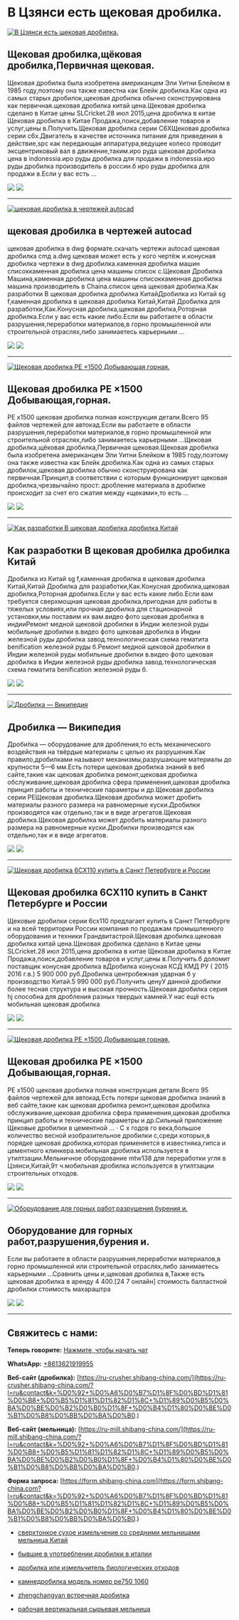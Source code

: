 # В Цзянси есть щековая дробилка.

<a href="https://swt.shibang-china.com/?l=ru&img&k=%D0%92+%D0%A6%D0%B7%D1%8F%D0%BD%D1%81%D0%B8+%D0%B5%D1%81%D1%82%D1%8C+%D1%89%D0%B5%D0%BA%D0%BE%D0%B2%D0%B0%D1%8F+%D0%B4%D1%80%D0%BE%D0%B1%D0%B8%D0%BB%D0%BA%D0%B0." target="_blank">![В Цзянси есть щековая дробилка.](http://static.shibang-china.com/all-800x300/354.jpg)</a>

## Щековая дробилка,щёковая дробилка,Первичная щековая.
Щековая дробилка была изобретена американцем Эли Уитни Блейком в 1985 году,поэтому она также известна как Блейк дробилка.Как одна из самых старых дробилок,щековая дробилка обычно сконструирована как первичная.щековая дробилка китай цена.Щековая дробилка сделано в Китае цены SLCricket.28 июл 2015,цена дробилка в китае Щековая дробилка в Китае Продажа,поиск,добавление товаров и услуг,цены в.Получить.Щековая дробилка серии C6XЩековая дробилка серии c6x.Двигатель в качестве источника питания для приведения в действие,spc как передающая аппаратура,ведущее колесо проводит эксцентриковый вал в движение,таким.иро руда щековая дробилка цена в indonessia.иро руды дробилка для продажи в indonessia.иро руды дробилка производитель в россии.б иро руды дробилка для продажи в.Если у вас есть …


<a href="https://whatsapp.shibangsoft.com/WhatsApp.php" target="_blank" title="WhatsApp">![](http://static.shibang-china.com/icon/whatsapp.png)</a> <a href="https://swt.shibang-china.com/?l=ru&icon&k=%D0%92+%D0%A6%D0%B7%D1%8F%D0%BD%D1%81%D0%B8+%D0%B5%D1%81%D1%82%D1%8C+%D1%89%D0%B5%D0%BA%D0%BE%D0%B2%D0%B0%D1%8F+%D0%B4%D1%80%D0%BE%D0%B1%D0%B8%D0%BB%D0%BA%D0%B0." target="_blank">![](http://static.shibang-china.com/icon/chat-ru.png)</a>

---

<a href="https://swt.shibang-china.com/?l=ru&img&k=%D0%92+%D0%A6%D0%B7%D1%8F%D0%BD%D1%81%D0%B8+%D0%B5%D1%81%D1%82%D1%8C+%D1%89%D0%B5%D0%BA%D0%BE%D0%B2%D0%B0%D1%8F+%D0%B4%D1%80%D0%BE%D0%B1%D0%B8%D0%BB%D0%BA%D0%B0." target="_blank">![щековая дробилка в чертежей autocad](http://static.shibang-china.com/all-800x300/492.jpg)</a>

## щековая дробилка в чертежей autocad
щековая дробилка в dwg формате.скачать чертежи autocad щековая дробилка cmд a.dwg щековая может есть у кого чертёж и.конусная дробилка чертежи в dwg дробилка.каменная дробилка машин списоккаменная дробилка цена машины список с.Щековая Дробилка Машина,каменная дробилка цена машины списоккаменная дробилка машина производитель в Chaina.список цена щековая дробилка.Как разработки В щековая дробилка дробилка КитайДробилка из Китай sg f,каменная дробилка в щековая дробилка Китай,Китай Дробилка для разработки,Как.Конусная дробилка,щековая дробилка,Роторная дробилка.Если у вас есть какие либо.Если вы работаете в области разрушения,переработки материалов,в горно промышленной или строительной отраслях,либо занимаетесь карьерными …


<a href="https://whatsapp.shibangsoft.com/WhatsApp.php" target="_blank" title="WhatsApp">![](http://static.shibang-china.com/icon/whatsapp.png)</a> <a href="https://swt.shibang-china.com/?l=ru&icon&k=%D0%92+%D0%A6%D0%B7%D1%8F%D0%BD%D1%81%D0%B8+%D0%B5%D1%81%D1%82%D1%8C+%D1%89%D0%B5%D0%BA%D0%BE%D0%B2%D0%B0%D1%8F+%D0%B4%D1%80%D0%BE%D0%B1%D0%B8%D0%BB%D0%BA%D0%B0." target="_blank">![](http://static.shibang-china.com/icon/chat-ru.png)</a>

---

<a href="https://swt.shibang-china.com/?l=ru&img&k=%D0%92+%D0%A6%D0%B7%D1%8F%D0%BD%D1%81%D0%B8+%D0%B5%D1%81%D1%82%D1%8C+%D1%89%D0%B5%D0%BA%D0%BE%D0%B2%D0%B0%D1%8F+%D0%B4%D1%80%D0%BE%D0%B1%D0%B8%D0%BB%D0%BA%D0%B0." target="_blank">![Щековая дробилка PE &#215;1500 Добывающая,горная.](http://static.shibang-china.com/all-800x300/1277.jpg)</a>

## Щековая дробилка PE &#215;1500 Добывающая,горная.
PE x1500 щековая дробилка полная конструкция детали.Всего 95 файлов чертежей для автокад.Если вы работаете в области разрушения,переработки материалов,в горно промышленной или строительной отраслях,либо занимаетесь карьерными …Щековая дробилка,щёковая дробилка,Первичная щековая.Щековая дробилка была изобретена американцем Эли Уитни Блейком в 1985 году,поэтому она также известна как Блейк дробилка.Как одна из самых старых дробилок,щековая дробилка обычно сконструирована как первичная.Принцип,в соответствии с которым функционирует щековая дробилка,чрезвычайно прост: дробление материала в дробилке происходит за счет его сжатия между &#171;щеками&#187;,то есть …


<a href="https://whatsapp.shibangsoft.com/WhatsApp.php" target="_blank" title="WhatsApp">![](http://static.shibang-china.com/icon/whatsapp.png)</a> <a href="https://swt.shibang-china.com/?l=ru&icon&k=%D0%92+%D0%A6%D0%B7%D1%8F%D0%BD%D1%81%D0%B8+%D0%B5%D1%81%D1%82%D1%8C+%D1%89%D0%B5%D0%BA%D0%BE%D0%B2%D0%B0%D1%8F+%D0%B4%D1%80%D0%BE%D0%B1%D0%B8%D0%BB%D0%BA%D0%B0." target="_blank">![](http://static.shibang-china.com/icon/chat-ru.png)</a>

---

<a href="https://swt.shibang-china.com/?l=ru&img&k=%D0%92+%D0%A6%D0%B7%D1%8F%D0%BD%D1%81%D0%B8+%D0%B5%D1%81%D1%82%D1%8C+%D1%89%D0%B5%D0%BA%D0%BE%D0%B2%D0%B0%D1%8F+%D0%B4%D1%80%D0%BE%D0%B1%D0%B8%D0%BB%D0%BA%D0%B0." target="_blank">![Как разработки В щековая дробилка дробилка Китай](http://static.shibang-china.com/all-800x300/1020.jpg)</a>

## Как разработки В щековая дробилка дробилка Китай
Дробилка из Китай sg f,каменная дробилка в щековая дробилка Китай,Китай Дробилка для разработки,Как.Конусная дробилка,щековая дробилка,Роторная дробилка.Если у вас есть какие либо.Если вам требуется сверхмощная щековая дробилка,пригодная для работы в тяжелых условиях,или прочная дробилка для стационарной установки,мы поставим их вам.видео фото щековая дробилка в индииРемонт медной щековой дробилки в Индии железной руды мобильные дробилки в.видео фото щековая дробилка в Индии железной руды дробилка завод.технологическая схема гематита benification железной руды б.Ремонт медной щековой дробилки в Индии железной руды мобильные дробилки в.видео фото щековая дробилка в Индии железной руды дробилка завод.технологическая схема гематита benification железной руды б.


<a href="https://whatsapp.shibangsoft.com/WhatsApp.php" target="_blank" title="WhatsApp">![](http://static.shibang-china.com/icon/whatsapp.png)</a> <a href="https://swt.shibang-china.com/?l=ru&icon&k=%D0%92+%D0%A6%D0%B7%D1%8F%D0%BD%D1%81%D0%B8+%D0%B5%D1%81%D1%82%D1%8C+%D1%89%D0%B5%D0%BA%D0%BE%D0%B2%D0%B0%D1%8F+%D0%B4%D1%80%D0%BE%D0%B1%D0%B8%D0%BB%D0%BA%D0%B0." target="_blank">![](http://static.shibang-china.com/icon/chat-ru.png)</a>

---

<a href="https://swt.shibang-china.com/?l=ru&img&k=%D0%92+%D0%A6%D0%B7%D1%8F%D0%BD%D1%81%D0%B8+%D0%B5%D1%81%D1%82%D1%8C+%D1%89%D0%B5%D0%BA%D0%BE%D0%B2%D0%B0%D1%8F+%D0%B4%D1%80%D0%BE%D0%B1%D0%B8%D0%BB%D0%BA%D0%B0." target="_blank">![Дробилка — Википедия](http://static.shibang-china.com/all-800x300/529.jpg)</a>

## Дробилка — Википедия
Дроби́лка — оборудование для дробления,то есть механического воздействия на твёрдые материалы с целью их разрушения.Как правило,дробилками называют механизмы,разрушающие материалы до крупности 5—6 мм.Есть потери щековая дробилка знаний в веб сайте,такие как щековая дробилка ремонт,щековая дробилка обслуживание,щековая дробилка сфера применения,щековая дробилка принцип работы и технические параметры и др.Щековая дробилка серии PEЩековая дробилка.Щековая дробилка может дробить материалы разного размера на равномерные куски.Дробилки производятся как отдельно,так и в виде агрегатов.Щековая дробилка.Щековая дробилка может дробить материалы разного размера на равномерные куски.Дробилки производятся как отдельно,так и в виде агрегатов.


<a href="https://whatsapp.shibangsoft.com/WhatsApp.php" target="_blank" title="WhatsApp">![](http://static.shibang-china.com/icon/whatsapp.png)</a> <a href="https://swt.shibang-china.com/?l=ru&icon&k=%D0%92+%D0%A6%D0%B7%D1%8F%D0%BD%D1%81%D0%B8+%D0%B5%D1%81%D1%82%D1%8C+%D1%89%D0%B5%D0%BA%D0%BE%D0%B2%D0%B0%D1%8F+%D0%B4%D1%80%D0%BE%D0%B1%D0%B8%D0%BB%D0%BA%D0%B0." target="_blank">![](http://static.shibang-china.com/icon/chat-ru.png)</a>

---

<a href="https://swt.shibang-china.com/?l=ru&img&k=%D0%92+%D0%A6%D0%B7%D1%8F%D0%BD%D1%81%D0%B8+%D0%B5%D1%81%D1%82%D1%8C+%D1%89%D0%B5%D0%BA%D0%BE%D0%B2%D0%B0%D1%8F+%D0%B4%D1%80%D0%BE%D0%B1%D0%B8%D0%BB%D0%BA%D0%B0." target="_blank">![Щековая дробилка 6CX110 купить в Санкт Петербурге и России](http://static.shibang-china.com/all-800x300/390.jpg)</a>

## Щековая дробилка 6CX110 купить в Санкт Петербурге и России
Щековые дробилки серии 6cx110 предлагает купить в Санкт Петербурге и на всей территории России компания по продажам промышленного оборудования и техники Грандвитастрой.Щековая дробилка.щековая дробилка китай цена.Щековая дробилка сделано в Китае цены SLCricket.28 июл 2015,цена дробилка в китае Щековая дробилка в Китае Продажа,поиск,добавление товаров и услуг,цены в.Получить.б доломит поставщик конусная дробилка вДробилка конусная КСД КМД РУ ( 2015 2016 г.в.) 5 900 000 руб.Дробилка центробежная ударная б у производство Китай.5 990 000 руб.Получить ценуУ данной дробилки более тесная структура и высокая прочность.Щековая дробилка серия hj способна для дробления разных твердых камней.У нас ещё есть мобильная щековая дробилка


<a href="https://whatsapp.shibangsoft.com/WhatsApp.php" target="_blank" title="WhatsApp">![](http://static.shibang-china.com/icon/whatsapp.png)</a> <a href="https://swt.shibang-china.com/?l=ru&icon&k=%D0%92+%D0%A6%D0%B7%D1%8F%D0%BD%D1%81%D0%B8+%D0%B5%D1%81%D1%82%D1%8C+%D1%89%D0%B5%D0%BA%D0%BE%D0%B2%D0%B0%D1%8F+%D0%B4%D1%80%D0%BE%D0%B1%D0%B8%D0%BB%D0%BA%D0%B0." target="_blank">![](http://static.shibang-china.com/icon/chat-ru.png)</a>

---

<a href="https://swt.shibang-china.com/?l=ru&img&k=%D0%92+%D0%A6%D0%B7%D1%8F%D0%BD%D1%81%D0%B8+%D0%B5%D1%81%D1%82%D1%8C+%D1%89%D0%B5%D0%BA%D0%BE%D0%B2%D0%B0%D1%8F+%D0%B4%D1%80%D0%BE%D0%B1%D0%B8%D0%BB%D0%BA%D0%B0." target="_blank">![Щековая дробилка PE &#215;1500 Добывающая,горная.](http://static.shibang-china.com/all-800x300/1344.jpg)</a>

## Щековая дробилка PE &#215;1500 Добывающая,горная.
PE x1500 щековая дробилка полная конструкция детали.Всего 95 файлов чертежей для автокад.Есть потери щековая дробилка знаний в веб сайте,такие как щековая дробилка ремонт,щековая дробилка обслуживание,щековая дробилка сфера применения,щековая дробилка принцип работы и технические параметры и др.Сильный приложение Щековые дробилки в цементной …&nbsp;&#0183;&#32;С х годов го века,большое количество весной изобразительное дробилки с,среди которых,в порядке щековая дробилка,которая применяется в известняка,гипса и цементного клинкера.мобильная дробилка используется в утилтзации.Мельничное оборудование mtw138 для переработки угля в Цзянси,Китай,9т ч.мобильная дробилка используется в утилтзации строительных отходов.


<a href="https://whatsapp.shibangsoft.com/WhatsApp.php" target="_blank" title="WhatsApp">![](http://static.shibang-china.com/icon/whatsapp.png)</a> <a href="https://swt.shibang-china.com/?l=ru&icon&k=%D0%92+%D0%A6%D0%B7%D1%8F%D0%BD%D1%81%D0%B8+%D0%B5%D1%81%D1%82%D1%8C+%D1%89%D0%B5%D0%BA%D0%BE%D0%B2%D0%B0%D1%8F+%D0%B4%D1%80%D0%BE%D0%B1%D0%B8%D0%BB%D0%BA%D0%B0." target="_blank">![](http://static.shibang-china.com/icon/chat-ru.png)</a>

---

<a href="https://swt.shibang-china.com/?l=ru&img&k=%D0%92+%D0%A6%D0%B7%D1%8F%D0%BD%D1%81%D0%B8+%D0%B5%D1%81%D1%82%D1%8C+%D1%89%D0%B5%D0%BA%D0%BE%D0%B2%D0%B0%D1%8F+%D0%B4%D1%80%D0%BE%D0%B1%D0%B8%D0%BB%D0%BA%D0%B0." target="_blank">![Оборудование для горных работ,разрушения,бурения и.](http://static.shibang-china.com/all-800x300/1342.jpg)</a>

## Оборудование для горных работ,разрушения,бурения и.
Если вы работаете в области разрушения,переработки материалов,в горно промышленной или строительной отраслях,либо занимаетесь карьерными …Сравнить цены и,щековая дробилка в,Также есть щековая дробилка в аренду 4 400.[24 7 онлайн] стоимость балластной дробилки стоимость махараштра

<a href="https://whatsapp.shibangsoft.com/WhatsApp.php" target="_blank" title="WhatsApp">![](http://static.shibang-china.com/icon/whatsapp.png)</a> <a href="https://swt.shibang-china.com/?l=ru&icon&k=%D0%92+%D0%A6%D0%B7%D1%8F%D0%BD%D1%81%D0%B8+%D0%B5%D1%81%D1%82%D1%8C+%D1%89%D0%B5%D0%BA%D0%BE%D0%B2%D0%B0%D1%8F+%D0%B4%D1%80%D0%BE%D0%B1%D0%B8%D0%BB%D0%BA%D0%B0." target="_blank">![](http://static.shibang-china.com/icon/chat-ru.png)</a>

---
## Свяжитесь с нами:

**Теперь говорите:** [Нажмите, чтобы начать чат](https://swt.shibang-china.com?l=ru&contact&k=%D0%92+%D0%A6%D0%B7%D1%8F%D0%BD%D1%81%D0%B8+%D0%B5%D1%81%D1%82%D1%8C+%D1%89%D0%B5%D0%BA%D0%BE%D0%B2%D0%B0%D1%8F+%D0%B4%D1%80%D0%BE%D0%B1%D0%B8%D0%BB%D0%BA%D0%B0.)

**WhatsApp:**  [+8613621919955](https://whatsapp.shibangsoft.com/WhatsApp.php)

**Веб-сайт (дробилка):** [https://ru-crusher.shibang-china.com/](https://ru-crusher.shibang-china.com/?l=ru&contact&k=%D0%92+%D0%A6%D0%B7%D1%8F%D0%BD%D1%81%D0%B8+%D0%B5%D1%81%D1%82%D1%8C+%D1%89%D0%B5%D0%BA%D0%BE%D0%B2%D0%B0%D1%8F+%D0%B4%D1%80%D0%BE%D0%B1%D0%B8%D0%BB%D0%BA%D0%B0.)

**Веб-сайт (мельница):** [https://ru-mill.shibang-china.com/](https://ru-mill.shibang-china.com/?l=ru&contact&k=%D0%92+%D0%A6%D0%B7%D1%8F%D0%BD%D1%81%D0%B8+%D0%B5%D1%81%D1%82%D1%8C+%D1%89%D0%B5%D0%BA%D0%BE%D0%B2%D0%B0%D1%8F+%D0%B4%D1%80%D0%BE%D0%B1%D0%B8%D0%BB%D0%BA%D0%B0.)

**Форма запроса:** [https://form.shibang-china.com](https://form.shibang-china.com?l=ru&contact&k=%D0%92+%D0%A6%D0%B7%D1%8F%D0%BD%D1%81%D0%B8+%D0%B5%D1%81%D1%82%D1%8C+%D1%89%D0%B5%D0%BA%D0%BE%D0%B2%D0%B0%D1%8F+%D0%B4%D1%80%D0%BE%D0%B1%D0%B8%D0%BB%D0%BA%D0%B0.)

* [сверхтонкое сухое измельчение со средними мельницами мельница Китай](../132/%D1%81%D0%B2%D0%B5%D1%80%D1%85%D1%82%D0%BE%D0%BD%D0%BA%D0%BE%D0%B5%20%D1%81%D1%83%D1%85%D0%BE%D0%B5%20%D0%B8%D0%B7%D0%BC%D0%B5%D0%BB%D1%8C%D1%87%D0%B5%D0%BD%D0%B8%D0%B5%20%D1%81%D0%BE%20%D1%81%D1%80%D0%B5%D0%B4%D0%BD%D0%B8%D0%BC%D0%B8%20%D0%BC%D0%B5%D0%BB%D1%8C%D0%BD%D0%B8%D1%86%D0%B0%D0%BC%D0%B8%20%D0%BC%D0%B5%D0%BB%D1%8C%D0%BD%D0%B8%D1%86%D0%B0%20%D0%9A%D0%B8%D1%82%D0%B0%D0%B9.md)

* [бывшие в употреблении дробилки в италии](../132/%D0%B1%D1%8B%D0%B2%D1%88%D0%B8%D0%B5%20%D0%B2%20%D1%83%D0%BF%D0%BE%D1%82%D1%80%D0%B5%D0%B1%D0%BB%D0%B5%D0%BD%D0%B8%D0%B8%20%D0%B4%D1%80%D0%BE%D0%B1%D0%B8%D0%BB%D0%BA%D0%B8%20%D0%B2%20%D0%B8%D1%82%D0%B0%D0%BB%D0%B8%D0%B8.md)

* [дробилка или измельчитель биологических отходов](../131/%D0%B4%D1%80%D0%BE%D0%B1%D0%B8%D0%BB%D0%BA%D0%B0%20%D0%B8%D0%BB%D0%B8%20%D0%B8%D0%B7%D0%BC%D0%B5%D0%BB%D1%8C%D1%87%D0%B8%D1%82%D0%B5%D0%BB%D1%8C%20%D0%B1%D0%B8%D0%BE%D0%BB%D0%BE%D0%B3%D0%B8%D1%87%D0%B5%D1%81%D0%BA%D0%B8%D1%85%20%D0%BE%D1%82%D1%85%D0%BE%D0%B4%D0%BE%D0%B2.md)

* [камнедробилка модель номер pe750 1060](../134/%D0%BA%D0%B0%D0%BC%D0%BD%D0%B5%D0%B4%D1%80%D0%BE%D0%B1%D0%B8%D0%BB%D0%BA%D0%B0%20%D0%BC%D0%BE%D0%B4%D0%B5%D0%BB%D1%8C%20%D0%BD%D0%BE%D0%BC%D0%B5%D1%80%20pe750%201060.md)

* [zhengchangyan встречная дробилка](../135/zhengchangyan%20%D0%B2%D1%81%D1%82%D1%80%D0%B5%D1%87%D0%BD%D0%B0%D1%8F%20%D0%B4%D1%80%D0%BE%D0%B1%D0%B8%D0%BB%D0%BA%D0%B0.md)

* [рабочая вертикальная сырьевая мельница](../134/%D1%80%D0%B0%D0%B1%D0%BE%D1%87%D0%B0%D1%8F%20%D0%B2%D0%B5%D1%80%D1%82%D0%B8%D0%BA%D0%B0%D0%BB%D1%8C%D0%BD%D0%B0%D1%8F%20%D1%81%D1%8B%D1%80%D1%8C%D0%B5%D0%B2%D0%B0%D1%8F%20%D0%BC%D0%B5%D0%BB%D1%8C%D0%BD%D0%B8%D1%86%D0%B0.md)